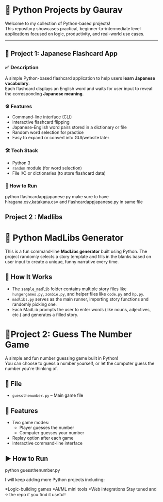 # 🐍 Python Projects by Gaurav 
Welcome to my collection of Python-based projects!  
This repository showcases practical, beginner-to-intermediate level applications focused on logic, productivity, and real-world use cases.

---

## 📘 Project 1: Japanese Flashcard App

### ✅ Description
A simple Python-based flashcard application to help users **learn Japanese vocabulary**.  
Each flashcard displays an English word and waits for user input to reveal the corresponding **Japanese meaning**.

### ⚙️ Features
- Command-line interface (CLI)
- Interactive flashcard flipping
- Japanese-English word pairs stored in a dictionary or file
- Random word selection for practice
- Easy to expand or convert into GUI/website later

### 🛠️ Tech Stack
- Python 3
- `random` module (for word selection)
- File I/O or dictionaries (to store flashcard data)

### 🚀 How to Run

python flashcardappjapanese.py
make sure to have hiragana.csv,katakana.csv and flashcardappjapanese.py in same file


## Project 2 : Madlibs

# 📝 Python MadLibs Generator

This is a fun command-line **MadLibs generator** built using Python. The project randomly selects a story template and fills in the blanks based on user input to create a unique, funny narrative every time.

## 🔧 How It Works

- The `sample_madlib` folder contains multiple story files like `hungergames.py`, `zombie.py`, and helper files like `code.py` and `hp.py`.
- `madlibs.py` serves as the main runner, importing story functions and randomly picking one.
- Each MadLib prompts the user to enter words (like nouns, adjectives, etc.) and generates a filled story.

# 🎯Project 2: Guess The Number Game


A simple and fun number guessing game built in Python!  
You can choose to guess a number yourself, or let the computer guess the number you're thinking of.

## 📁 File

- `guessthenumber.py` – Main game file

## 🚀 Features

- Two game modes:
  - Player guesses the number
  - Computer guesses your number
- Replay option after each game
- Interactive command-line interface

## ▶️ How to Run
python guessthenumber.py



I will keep adding more Python projects including:

*Logic-building games
*AI/ML mini tools
*Web integrations
Stay tuned and ⭐️ the repo if you find it useful!

